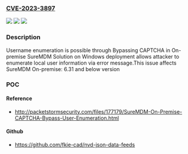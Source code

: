 ### [CVE-2023-3897](https://cve.mitre.org/cgi-bin/cvename.cgi?name=CVE-2023-3897)
![](https://img.shields.io/static/v1?label=Product&message=%20SureMDM%20Onpremise&color=blue)
![](https://img.shields.io/static/v1?label=Version&message=%3D%206.31%20&color=brighgreen)
![](https://img.shields.io/static/v1?label=Vulnerability&message=CWE-203%20Observable%20Discrepancy&color=brighgreen)

### Description

Username enumeration is possible through Bypassing CAPTCHA in On-premise SureMDM Solution on Windows deployment allows attacker to enumerate local user information via error message.This issue affects SureMDM On-premise: 6.31 and below version 

### POC

#### Reference
- http://packetstormsecurity.com/files/177179/SureMDM-On-Premise-CAPTCHA-Bypass-User-Enumeration.html

#### Github
- https://github.com/fkie-cad/nvd-json-data-feeds

